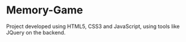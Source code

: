 # Memory-Game

Project developed using HTML5, CSS3 and JavaScript, using tools like JQuery on the backend.
